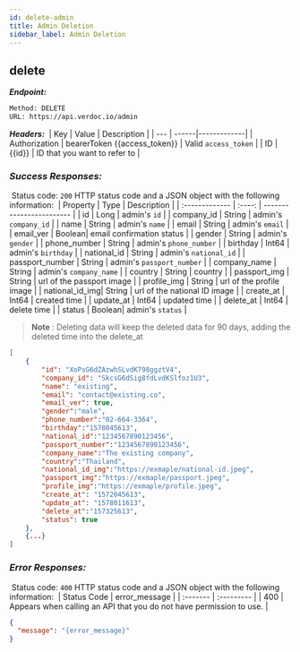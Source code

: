 ```yaml
---
id: delete-admin
title: Admin Deletion
sidebar_label: Admin Deletion
---
```


<span class="badges delete">delete</span>
---


***Endpoint:***

```bash
Method: DELETE
URL: https://api.verdoc.io/admin
```

***Headers:***
​
| Key | Value | Description |
| --- | ------|-------------|
| Authorization | bearerToken {{access_token}} | Valid `access_token` |
| ID  | {{id}} | ID that you want to refer to |

### ***Success Responses:***
​
Status code: `200` HTTP status code and a JSON object with the following information:
​
| Property       |  Type  | Description              |
| :------------- | :----: | ------------------------ |
| id             | Long   | admin's `id`              |
| company_id     | String | admin's `company_id`      |
| name           | String | admin's `name`            |
| email          | String | admin's `email`           |
| email_ver      | Boolean| email confirmation status |
| gender         | String | admin's `gender`          |
| phone_number   | String | admin's `phone_number`    |
| birthday       | Int64  | admin's `birthday`        |
| national_id    | String | admin's `national_id`     |
| passport_number   | String | admin's `passport_number` |
| company_name   | String | admin's `company_name`    |
|  country       | String | country                   |
| passport_img   | String | url of the passport image |
| profile_img    | String | url of the profile image  |
| national_id_img| String | url of the national ID image |
| create_at      | Int64  | created time              |
| update_at      | Int64  | updated time              |
| delete_at      | Int64  | delete time               |
| status         | Boolean| admin's `status`          |

>**Note** : Deleting data will keep the deleted data for 90 days, adding the deleted time into the delete_at

```json
[
    {
        "id": "XoPsG6dZAzwhSLvdK798ggztV4",
        "company_id": "SkcsG6dSig8fdLvdKSlfoz1U3",
        "name": "existing",
        "email": "contact@existing.co",
        "email_ver": true,
        "gender":"male",
        "phone_number":"02-664-3364",
        "birthday":"1578045613",
        "national_id":"1234567890123456",
        "passport_number":"1234567890123456",
        "company_name":"The existing company",
        "country":"Thailand",
        "national_id_img":"https://exmaple/national-id.jpeg",
        "passport_img":"https://exmaple/passport.jpeg",
        "profile_img":"https://exmaple/profile.jpeg",
        "create_at": "1572045613",
        "update_at": "1578011613",
        "delete_at":"157325613",
        "status": true
    },
    {...}
]
```

### ***Error Responses:***
​
Status code: `400` HTTP status code and a JSON object with the following information:
​
| Status Code |     error_message   |
| :-------    | :---------          | 
| 400    |  Appears when calling an API that you do not have permission to use. |
​
​
```json
{
  "message": "{error_message}"
}
```

